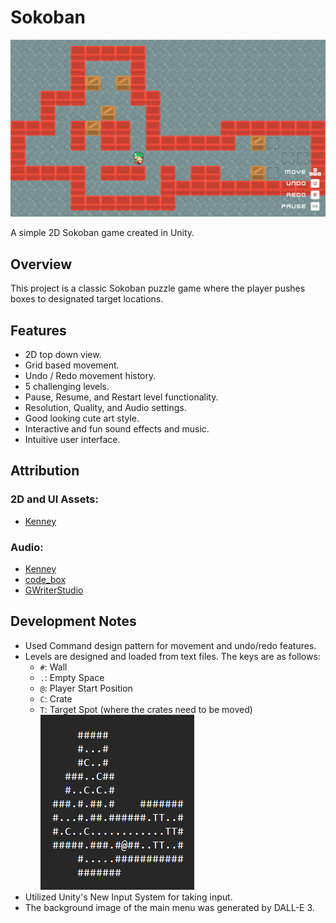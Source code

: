 # Sokoban

![Level Design](images/level_example.gif)

A simple 2D Sokoban game created in Unity.

## Overview

This project is a classic Sokoban puzzle game where the player pushes boxes to designated target locations.

## Features

- 2D top down view.
- Grid based movement.
- Undo / Redo movement history.
- 5 challenging levels.
- Pause, Resume, and Restart level functionality.
- Resolution, Quality, and Audio settings.
- Good looking cute art style.
- Interactive and fun sound effects and music.
- Intuitive user interface.

## Attribution

### 2D and UI Assets:
- [Kenney](https://kenney.nl/)

### Audio:
- [Kenney](https://kenney.nl/)
- [code_box](https://freesound.org/people/code_box/sounds/651533/)
- [GWriterStudio](https://assetstore.unity.com/packages/audio/music/8bit-music-062022-225623)

## Development Notes

- Used Command design pattern for movement and undo/redo features.
- Levels are designed and loaded from text files. The keys are as follows:
  - `#`: Wall
  - `.`: Empty Space
  - `@`: Player Start Position
  - `C`: Crate
  - `T`: Target Spot (where the crates need to be moved)
  ![Level Design](images/level_design_example.png)
- Utilized Unity's New Input System for taking input.
- The background image of the main menu was generated by DALL-E 3.